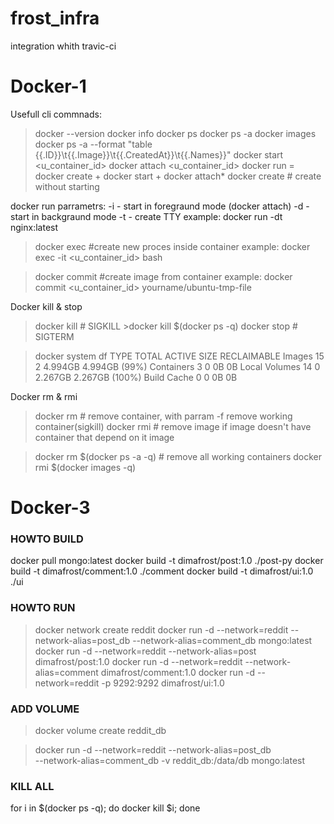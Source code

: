 # frost_infra
integration whith travic-ci

# Docker-1

Usefull cli commnads:

> docker --version
> docker info
>  docker ps
>  docker ps -a
>  docker images
>  docker ps -a --format "table {{.ID}}\t{{.Image}}\t{{.CreatedAt}}\t{{.Names}}"
> docker start <u_container_id>
> docker attach <u_container_id>
docker run = docker create + docker start +
docker attach*
> docker create # create without starting

docker run parrametrs:
-i - start in foregraund mode (docker attach)
-d - start in backgraund mode
-t - create TTY
example: docker run -dt nginx:latest

> docker exec #create new proces inside container
example: docker exec -it <u_container_id> bash

> docker commit #create image from container
example: docker commit <u_container_id> yourname/ubuntu-tmp-file

Docker kill & stop

> docker kill # SIGKILL >docker kill $(docker ps -q)
> docker stop # SIGTERM

> docker system df
TYPE            TOTAL     ACTIVE    SIZE      RECLAIMABLE
Images          15        2         4.994GB   4.994GB (99%)
Containers      3         0         0B        0B
Local Volumes   14        0         2.267GB   2.267GB (100%)
Build Cache     0         0         0B        0B

Docker rm & rmi

> docker rm # remove container, with parram -f remove working container(sigkill)
> docker rmi # remove image if image doesn't have container that depend on it image

> docker rm $(docker ps -a -q) # remove all working containers
> docker rmi $(docker images -q)


# Docker-3

### HOWTO BUILD

docker pull mongo:latest
docker build -t dimafrost/post:1.0 ./post-py
docker build -t dimafrost/comment:1.0 ./comment
docker build -t dimafrost/ui:1.0 ./ui

### HOWTO RUN

> docker network create reddit
> docker run -d --network=reddit --network-alias=post_db --network-alias=comment_db mongo:latest
> docker run -d --network=reddit --network-alias=post dimafrost/post:1.0
> docker run -d --network=reddit --network-alias=comment dimafrost/comment:1.0
> docker run -d --network=reddit -p 9292:9292 dimafrost/ui:1.0

### ADD VOLUME

> docker volume create reddit_db

> docker run -d --network=reddit --network-alias=post_db \
--network-alias=comment_db -v reddit_db:/data/db mongo:latest

### KILL ALL

 for i in $(docker ps -q); do docker kill $i; done
